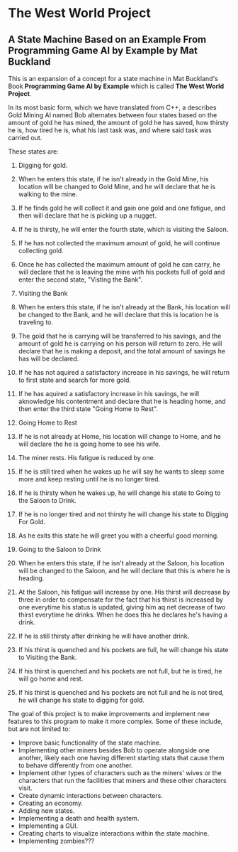 # **The West World Project**
## A State Machine Based on an Example From **Programming Game AI by Example** by Mat Buckland

This is an expansion of a concept for a state machine in Mat Buckland's Book **Programming Game AI by Example** which
is called **The West World Project**.

In its most basic form, which we have translated from C++, a describes Gold Mining AI named Bob alternates between four states 
based on the amount of gold he has mined, the amount of gold he has saved, how thirsty he is, how tired he is,
what his last task was, and where said task was carried out. 

These states are:

1. Digging for gold.
  1. When he enters this state, if he isn't already in the Gold Mine, his location will be changed to Gold Mine, and he 
will declare that he is walking to the mine.
  2. If he finds gold he will collect it and gain one gold and one fatigue, and then will declare that he is picking up
 a nugget.
  3. If he is thirsty, he will enter the fourth state, which is visiting the Saloon.
  4. If he has not collected the maximum amount of gold, he will continue collecting gold.
  5. Once he has collected the maximum amount of gold he can carry, he will declare that he is leaving the mine with 
his pockets full of gold and enter the second state, "Visting the Bank".

2. Visiting the Bank
  1. When he enters this state, if he isn't already at the Bank, his location will be changed to the Bank, and he will
declare that this is location he is traveling to.
  2. The gold that he is carrying will be transferred to his savings, and the amount of gold he is carrying on his
person will return to zero. He will declare that he is making a deposit, and the total amount of savings he has will be 
declared.
  3. If he has not aquired a satisfactory increase in his savings, he will return to first state and search for more 
gold.
  4. If he has aquired a satisfactory increase in his savings, he will aknowledge his contentment and declare that he 
is heading home, and then enter the third state "Going Home to Rest".

3. Going Home to Rest 
  1. If he is not already at Home, his location will change to Home, and he will declare the he is going home to see
his wife.
  2. The miner rests. His fatigue is reduced by one.
  3. If he is still tired when he wakes up he will say he wants to sleep some more and keep resting until he is no 
longer tired.
  4. If he is thirsty when he wakes up, he will change his state to Going to the Saloon to Drink.
  5. If he is no longer tired and not thirsty he will change his state to Digging For Gold.
  6. As he exits this state he will greet you with a cheerful good morning.

4. Going to the Saloon to Drink
  1. When he enters this state, if he isn't already at the Saloon, his location will be changed to the Saloon, and he 
will declare that this is where he is heading.
  2. At the Saloon, his fatigue will increase by one. His thirst will decrease by three in order to compensate for the 
fact that his thirst is increased by one everytime his status is updated, giving him aq net decrease of two thirst 
everytime he drinks. When he does this he declares he's having a drink.
  3. If he is still thirsty after drinking he will have another drink.
  4. If his thirst is quenched and his pockets are full, he will change his state to Visiting the Bank.
  5. If his thirst is quenched and his pockets are not full, but he is tired, he will go home and rest.
  6. If his thirst is quenched and his pockets are not full and he is not tired, he will change his state to digging 
for gold.

The goal of this project is to make improvements and implement new features to this program to make it more complex.
Some of these include, but are not limited to:
* Improve basic functionality of the state machine.
* Implementing other miners besides Bob to operate alongside one another, likely each one having different starting
stats that cause them to behave differently from one another.
* Implement other types of characters such as the miners' wives or the characters that run the facilities that miners and 
these other characters visit. 
* Create dynamic interactions between characters.
* Creating an economy.
* Adding new states.
* Implementing a death and health system.
* Implementing a GUI.
* Creating charts to visualize interactions within the state machine.
* Implementing zombies???